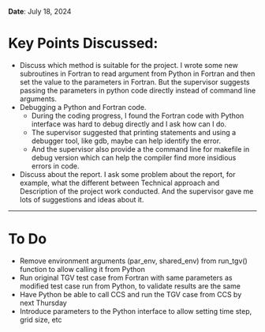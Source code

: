 **Date**: July 18, 2024

# Key Points Discussed: 
 - Discuss which method is suitable for the project. I wrote some new subroutines in Fortran to read argument from Python in Fortran and then set the value to the parameters in Fortran. But the supervisor suggests passing the parameters in python code directly instead of command line arguments.
- Debugging a Python and Fortran code. 
	- During the coding progress, I found the Fortran code with Python interface was hard to debug directly and I ask how can I do. 
	- The supervisor suggested that printing statements and using a debugger tool, like gdb, maybe can help identify the error. 
	- And the supervisor also provide a the command line for makefile in debug version which can help the compiler find more insidious errors in code.
- Discuss about the report. I ask some problem about the report, for example, what the different between Technical approach and Description of the project work conducted. And the supervisor gave me lots of suggestions and ideas about it. 
****
# To Do 
- Remove environment arguments (par_env, shared_env) from run_tgv() function to allow calling it from Python 
- Run original TGV test case from Fortran with same parameters as modified test case run from Python, to validate results are the same 
- Have Python be able to call CCS and run the TGV case from CCS by next Thursday
- Introduce parameters to the Python interface to allow setting time step, grid size, etc 